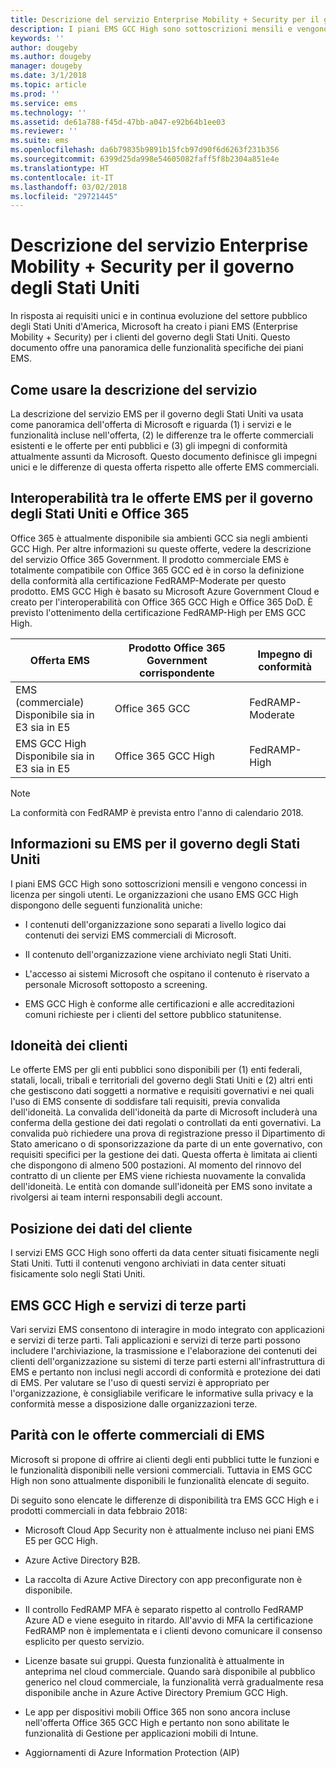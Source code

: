 ```yaml
---
title: Descrizione del servizio Enterprise Mobility + Security per il governo degli Stati Uniti
description: I piani EMS GCC High sono sottoscrizioni mensili e vengono concessi in licenza per singoli utenti.
keywords: ''
author: dougeby
ms.author: dougeby
manager: dougeby
ms.date: 3/1/2018
ms.topic: article
ms.prod: ''
ms.service: ems
ms.technology: ''
ms.assetid: de61a788-f45d-47bb-a047-e92b64b1ee03
ms.reviewer: ''
ms.suite: ems
ms.openlocfilehash: da6b79835b9891b15fcb97d90f6d6263f231b356
ms.sourcegitcommit: 6399d25da998e54605082faff5f8b2304a851e4e
ms.translationtype: HT
ms.contentlocale: it-IT
ms.lasthandoff: 03/02/2018
ms.locfileid: "29721445"
---
```

# <a name="enterprise-mobility--security-for-us-government-service-description"></a>Descrizione del servizio Enterprise Mobility + Security per il governo degli Stati Uniti 
In risposta ai requisiti unici e in continua evoluzione del settore pubblico degli Stati Uniti d'America, Microsoft ha creato i piani EMS (Enterprise Mobility + Security) per i clienti del governo degli Stati Uniti. Questo documento offre una panoramica delle funzionalità specifiche dei piani EMS.  

## <a name="how-to-use-this-service-description"></a>Come usare la descrizione del servizio 
La descrizione del servizio EMS per il governo degli Stati Uniti va usata come panoramica dell'offerta di Microsoft e riguarda (1) i servizi e le funzionalità incluse nell'offerta, (2) le differenze tra le offerte commerciali esistenti e le offerte per enti pubblici e (3) gli impegni di conformità attualmente assunti da Microsoft. Questo documento definisce gli impegni unici e le differenze di questa offerta rispetto alle offerte EMS commerciali.  

## <a name="ems-offers-for-us-government-and-office-365-interoperability"></a>Interoperabilità tra le offerte EMS per il governo degli Stati Uniti e Office 365 
Office 365 è attualmente disponibile sia ambienti GCC sia negli ambienti GCC High. Per altre informazioni su queste offerte, vedere la descrizione del servizio Office 365 Government. Il prodotto commerciale EMS è totalmente compatibile con Office 365 GCC ed è in corso la definizione della conformità alla certificazione FedRAMP-Moderate per questo prodotto. EMS GCC High è basato su Microsoft Azure Government Cloud e creato per l'interoperabilità con Office 365 GCC High e Office 365 DoD. È previsto l'ottenimento della certificazione FedRAMP-High per EMS GCC High.  

|Offerta EMS|Prodotto Office 365 Government corrispondente|Impegno di conformità|
|-----------|-----------|-----------|
|EMS (commerciale)</br>Disponibile sia in E3 sia in E5|Office 365 GCC|FedRAMP-Moderate|
|EMS GCC High</br>Disponibile sia in E3 sia in E5|Office 365 GCC High|FedRAMP-High| 

> [!Note]    
> La conformità con FedRAMP è prevista entro l'anno di calendario 2018. 

## <a name="about-ems-for-us-government"></a>Informazioni su EMS per il governo degli Stati Uniti 
I piani EMS GCC High sono sottoscrizioni mensili e vengono concessi in licenza per singoli utenti. Le organizzazioni che usano EMS GCC High dispongono delle seguenti funzionalità uniche:  

- I contenuti dell'organizzazione sono separati a livello logico dai contenuti dei servizi EMS commerciali di Microsoft. 

- Il contenuto dell'organizzazione viene archiviato negli Stati Uniti. 

- L'accesso ai sistemi Microsoft che ospitano il contenuto è riservato a personale Microsoft sottoposto a screening. 

- EMS GCC High è conforme alle certificazioni e alle accreditazioni comuni richieste per i clienti del settore pubblico statunitense. 

## <a name="customer-eligibility"></a>Idoneità dei clienti 
Le offerte EMS per gli enti pubblici sono disponibili per (1) enti federali, statali, locali, tribali e territoriali del governo degli Stati Uniti e (2) altri enti che gestiscono dati soggetti a normative e requisiti governativi e nei quali l'uso di EMS consente di soddisfare tali requisiti, previa convalida dell'idoneità. La convalida dell'idoneità da parte di Microsoft includerà una conferma della gestione dei dati regolati o controllati da enti governativi. La convalida può richiedere una prova di registrazione presso il Dipartimento di Stato americano o di sponsorizzazione da parte di un ente governativo, con requisiti specifici per la gestione dei dati. Questa offerta è limitata ai clienti che dispongono di almeno 500 postazioni. Al momento del rinnovo del contratto di un cliente per EMS viene richiesta nuovamente la convalida dell'idoneità. Le entità con domande sull'idoneità per EMS sono invitate a rivolgersi ai team interni responsabili degli account.  

## <a name="location-of-customer-data"></a>Posizione dei dati del cliente 
I servizi EMS GCC High sono offerti da data center situati fisicamente negli Stati Uniti. Tutti il contenuti vengono archiviati in data center situati fisicamente solo negli Stati Uniti.  

## <a name="ems-gcc-high-and-third-party-services"></a>EMS GCC High e servizi di terze parti 
Vari servizi EMS consentono di interagire in modo integrato con applicazioni e servizi di terze parti. Tali applicazioni e servizi di terze parti possono includere l'archiviazione, la trasmissione e l'elaborazione dei contenuti dei clienti dell'organizzazione su sistemi di terze parti esterni all'infrastruttura di EMS e pertanto non inclusi negli accordi di conformità e protezione dei dati di EMS. Per valutare se l'uso di questi servizi è appropriato per l'organizzazione, è consigliabile verificare le informative sulla privacy e la conformità messe a disposizione dalle organizzazioni terze.  

## <a name="parity-with-ems-commercial-offerings"></a>Parità con le offerte commerciali di EMS 
Microsoft si propone di offrire ai clienti degli enti pubblici tutte le funzioni e le funzionalità disponibili nelle versioni commerciali. Tuttavia in EMS GCC High non sono attualmente disponibili le funzionalità elencate di seguito.  
    
Di seguito sono elencate le differenze di disponibilità tra EMS GCC High e i prodotti commerciali in data febbraio 2018:  

- Microsoft Cloud App Security non è attualmente incluso nei piani EMS E5 per GCC High.   

- Azure Active Directory B2B. 

- La raccolta di Azure Active Directory con app preconfigurate non è disponibile. 

- Il controllo FedRAMP MFA è separato rispetto al controllo FedRAMP Azure AD e viene eseguito in ritardo. All'avvio di MFA la certificazione FedRAMP non è implementata e i clienti devono comunicare il consenso esplicito per questo servizio. 

- Licenze basate sui gruppi. Questa funzionalità è attualmente in anteprima nel cloud commerciale. Quando sarà disponibile al pubblico generico nel cloud commerciale, la funzionalità verrà gradualmente resa disponibile anche in Azure Active Directory Premium GCC High. 

- Le app per dispositivi mobili Office 365 non sono ancora incluse nell'offerta Office 365 GCC High e pertanto non sono abilitate le funzionalità di Gestione per applicazioni mobili di Intune. 

- Aggiornamenti di Azure Information Protection (AIP)  